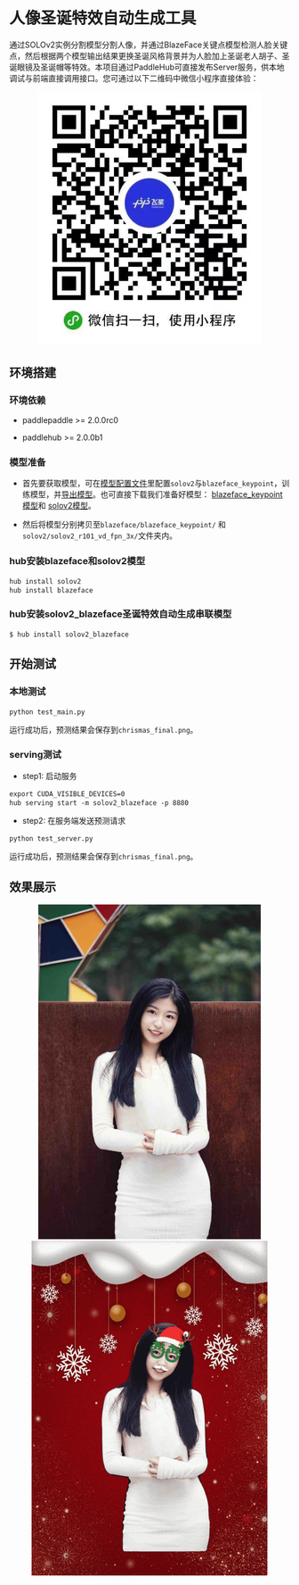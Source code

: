 # 人像圣诞特效自动生成工具
通过SOLOv2实例分割模型分割人像，并通过BlazeFace关键点模型检测人脸关键点，然后根据两个模型输出结果更换圣诞风格背景并为人脸加上圣诞老人胡子、圣诞眼镜及圣诞帽等特效。本项目通过PaddleHub可直接发布Server服务，供本地调试与前端直接调用接口。您可通过以下二维码中微信小程序直接体验：

<div align="center">
  <img src="demo_images/wechat_app.jpeg" width='400'/>
</div>

## 环境搭建

### 环境依赖

- paddlepaddle >= 2.0.0rc0

- paddlehub >= 2.0.0b1

### 模型准备
- 首先要获取模型，可在[模型配置文件](../../configs)里配置`solov2`与`blazeface_keypoint`，训练模型，并[导出模型](../../docs/advanced_tutorials/deploy/EXPORT_MODEL.md)。也可直接下载我们准备好模型：
[blazeface_keypoint模型](https://paddlemodels.bj.bcebos.com/object_detection/application/blazeface_keypoint.tar)和
[solov2模型](https://paddlemodels.bj.bcebos.com/object_detection/application/solov2_r101_vd_fpn_3x.tar)。

- 然后将模型分别拷贝至`blazeface/blazeface_keypoint/` 和 `solov2/solov2_r101_vd_fpn_3x/`文件夹内。

### hub安装blazeface和solov2模型

```shell
hub install solov2
hub install blazeface
```

### hub安装solov2_blazeface圣诞特效自动生成串联模型

```shell
$ hub install solov2_blazeface
```
## 开始测试

### 本地测试

```shell
python test_main.py
```
运行成功后，预测结果会保存到`chrismas_final.png`。

### serving测试

- step1: 启动服务

```shell
export CUDA_VISIBLE_DEVICES=0
hub serving start -m solov2_blazeface -p 8880
```

- step2: 在服务端发送预测请求

```shell
python test_server.py
```
运行成功后，预测结果会保存到`chrismas_final.png`。

## 效果展示

<div align="center">
  <img src="demo_images/test.jpg" height="600px" ><img src="demo_images/result.png" height="600px" >
</div>
